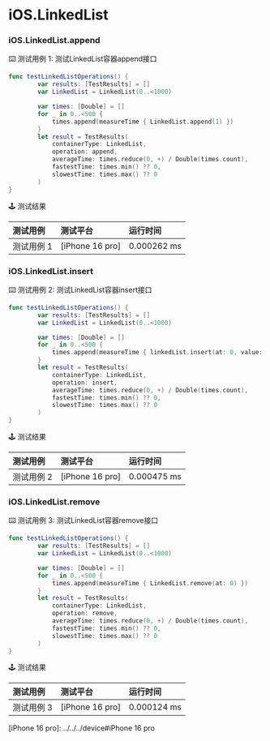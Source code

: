 # iOS.LinkedList
### iOS.LinkedList.append

:keyboard: 测试用例 1: 测试LinkedList容器append接口

```swift
func testLinkedListOperations() {
        var results: [TestResults] = []
        var LinkedList = LinkedList(0..<1000)

        var times: [Double] = []
        for _ in 0..<500 {
            times.append(measureTime { LinkedList.append(1) })
        }
        let result = TestResults(
            containerType: LinkedList,
            operation: append,
            averageTime: times.reduce(0, +) / Double(times.count),
            fastestTime: times.min() ?? 0,
            slowestTime: times.max() ?? 0
        )
}
```

:joystick: 测试结果

| 测试用例   | 测试平台           | 运行时间        |
|:-------|:---------------|:------------|
| 测试用例 1 | [iPhone 16 pro] | 0.000262 ms |


### iOS.LinkedList.insert

:keyboard: 测试用例 2: 测试LinkedList容器insert接口 

```swift
func testLinkedListOperations() {
        var results: [TestResults] = []
        var LinkedList = LinkedList(0..<1000)

        var times: [Double] = []
        for _ in 0..<500 {
            times.append(measureTime { linkedList.insert(at: 0, value: 1) })
        }
        let result = TestResults(
            containerType: LinkedList,
            operation: insert,
            averageTime: times.reduce(0, +) / Double(times.count),
            fastestTime: times.min() ?? 0,
            slowestTime: times.max() ?? 0
        )
}
```
:joystick: 测试结果

| 测试用例   | 测试平台           | 运行时间        |
|:-------|:---------------|:------------|
| 测试用例 2 | [iPhone 16 pro] | 0.000475 ms |

### iOS.LinkedList.remove

:keyboard: 测试用例 3: 测试LinkedList容器remove接口 

```swift
func testLinkedListOperations() {
        var results: [TestResults] = []
        var LinkedList = LinkedList(0..<1000)

        var times: [Double] = []
        for _ in 0..<500 {
            times.append(measureTime { LinkedList.remove(at: 0) })
        }
        let result = TestResults(
            containerType: LinkedList,
            operation: remove,
            averageTime: times.reduce(0, +) / Double(times.count),
            fastestTime: times.min() ?? 0,
            slowestTime: times.max() ?? 0
        )
}
```
:joystick: 测试结果

| 测试用例   | 测试平台           | 运行时间        |
|:-------|:---------------|:------------|
| 测试用例 3 | [iPhone 16 pro] | 0.000124 ms |


[iPhone 16 pro]: ../../../device#iPhone 16 pro
